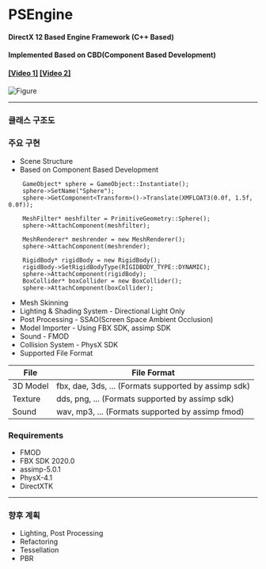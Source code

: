 # PSEngine
#### DirectX 12 Based Engine Framework (C++ Based)
#### Implemented Based on CBD(Component Based Development)
#### [[Video 1]](https://youtu.be/6k3URDt5IMU)   [[Video 2]](https://youtu.be/jgJ7R8a4eA8)
![Figure](https://user-images.githubusercontent.com/93682690/140207131-0314c2bf-5d2c-4db7-9cfd-03f2497dc27f.png)
***
### 클래스 구조도

### 주요 구현 
* Scene Structure
* Based on Component Based Development

```
	GameObject* sphere = GameObject::Instantiate();
	sphere->SetName("Sphere");
	sphere->GetComponent<Transform>()->Translate(XMFLOAT3(0.0f, 1.5f, 0.0f));

	MeshFilter* meshfilter = PrimitiveGeometry::Sphere();
	sphere->AttachComponent(meshfilter);

	MeshRenderer* meshrender = new MeshRenderer();
	sphere->AttachComponent(meshrender);

	RigidBody* rigidBody = new RigidBody();
	rigidBody->SetRigidBodyType(RIGIDBODY_TYPE::DYNAMIC);
	sphere->AttachComponent(rigidBody);
	BoxCollider* boxCollider = new BoxCollider();
	sphere->AttachComponent(boxCollider);
```
* Mesh Skinning
* Lighting & Shading System - Directional Light Only
* Post Processing - SSAO(Screen Space Ambient Occlusion)
* Model Importer - Using FBX SDK, assimp SDK
* Sound - FMOD
* Collision System - PhysX SDK 
* Supported File Format

File|File Format
|---|---|
|3D Model|fbx, dae, 3ds, ... (Formats supported by assimp sdk)
|Texture|dds, png, ... (Formats supported by assimp sdk)
|Sound|wav, mp3, ... (Formats supported by assimp fmod)

### Requirements
* FMOD
* FBX SDK 2020.0
* assimp-5.0.1
* PhysX-4.1
* DirectXTK

***

### 향후 계획
* Lighting, Post Processing
* Refactoring
* Tessellation
* PBR
